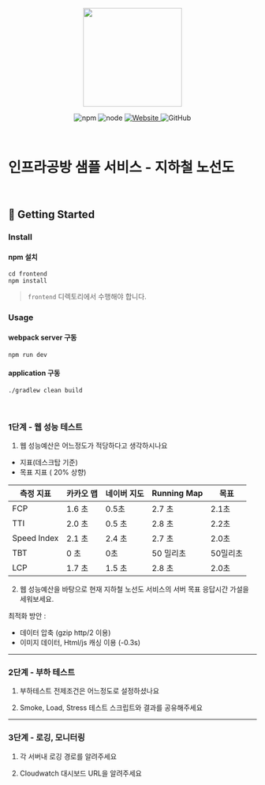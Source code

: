 <p align="center">
    <img width="200px;" src="https://raw.githubusercontent.com/woowacourse/atdd-subway-admin-frontend/master/images/main_logo.png"/>
</p>
<p align="center">
  <img alt="npm" src="https://img.shields.io/badge/npm-%3E%3D%205.5.0-blue">
  <img alt="node" src="https://img.shields.io/badge/node-%3E%3D%209.3.0-blue">
  <a href="https://edu.nextstep.camp/c/R89PYi5H" alt="nextstep atdd">
    <img alt="Website" src="https://img.shields.io/website?url=https%3A%2F%2Fedu.nextstep.camp%2Fc%2FR89PYi5H">
  </a>
  <img alt="GitHub" src="https://img.shields.io/github/license/next-step/atdd-subway-service">
</p>

<br>

# 인프라공방 샘플 서비스 - 지하철 노선도

<br>

## 🚀 Getting Started

### Install

#### npm 설치

```
cd frontend
npm install
```

> `frontend` 디렉토리에서 수행해야 합니다.

### Usage

#### webpack server 구동

```
npm run dev
```

#### application 구동

```
./gradlew clean build
```

<br>

### 1단계 - 웹 성능 테스트

1. 웹 성능예산은 어느정도가 적당하다고 생각하시나요

- 지표(데스크탑 기준)
- 목표 지표 ( 20%  상향)

| 측정 지표       | 카카오 맵 | 네이버 지도 | Running Map | 목표    |
|-------------|-------|--------|------------|-------|
| FCP         | 1.6 초 | 0.5초   | 2.7 초      | 2.1초  |
| TTI         | 2.0 초 | 0.5 초  | 2.8 초      | 2.2초  |
| Speed Index | 2.1 초 | 2.4 초  | 2.7 초      | 2.0초  |
| TBT         | 0 초   | 0초     | 50 밀리초     | 50밀리초 |
| LCP         | 1.7 초 | 1.5 초  | 2.8 초      | 2.0초  |

2. 웹 성능예산을 바탕으로 현재 지하철 노선도 서비스의 서버 목표 응답시간 가설을 세워보세요.

최적화 방안 :
* 데이터 압축 (gzip http/2 이용)
* 이미지 데이터, Html/js 캐싱 이용 (-0.3s)

---

### 2단계 - 부하 테스트

1. 부하테스트 전제조건은 어느정도로 설정하셨나요

2. Smoke, Load, Stress 테스트 스크립트와 결과를 공유해주세요

---

### 3단계 - 로깅, 모니터링

1. 각 서버내 로깅 경로를 알려주세요

2. Cloudwatch 대시보드 URL을 알려주세요
